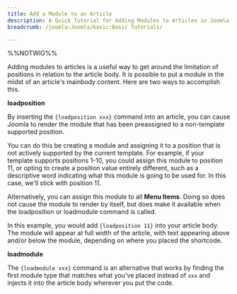 ```yaml
---
title: Add a Module to an Article
description: A Quick Tutorial for Adding Modules to Articles in Joomla 2.5 and 3.x
breadcrumb: /joomla:Joomla/basic:Basic Tutorials/

---
```


%%NOTWIG%%

Adding modules to articles is a useful way to get around the limitation of positions in relation to the article body. It is possible to put a module in the midst of an article's mainbody content. Here are two ways to accomplish this.

**loadposition**

By inserting the `{loadposition xxx}` command into an article, you can cause Joomla to render the module that has been preassigned to a non-template supported position.

You can do this be creating a module and assigning it to a position that is not actively supported by the current template. For example, if your template supports positions 1-10, you could assign this module to position 11, or opting to create a position value entirely different, such as a descriptive word indicating what this module is going to be used for. In this case, we'll stick with position 11.

Alternatively, you can assign this module to all **Menu Items**. Doing so does not cause the module to render by itself, but does make it available when the loadposition or loadmodule command is called.

In this example, you would add `{loadposition 11}` into your article body. The module will appear at full width of the article, with text appearing above and/or below the module, depending on where you placed the shortcode.

**loadmodule**

The `{loadmodule xxx}` command is an alternative that works by finding the first module type that matches what you've placed instead of `xxx` and injects it into the article body wherever you put the code.

